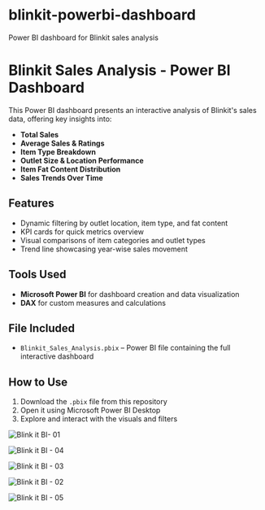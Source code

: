 # blinkit-powerbi-dashboard
Power BI dashboard for Blinkit sales analysis


# Blinkit Sales Analysis - Power BI Dashboard

This Power BI dashboard presents an interactive analysis of Blinkit's sales data, offering key insights into:

- **Total Sales**
- **Average Sales & Ratings**
- **Item Type Breakdown**
- **Outlet Size & Location Performance**
- **Item Fat Content Distribution**
- **Sales Trends Over Time**

## Features

- Dynamic filtering by outlet location, item type, and fat content
- KPI cards for quick metrics overview
- Visual comparisons of item categories and outlet types
- Trend line showcasing year-wise sales movement

## Tools Used

- **Microsoft Power BI** for dashboard creation and data visualization
- **DAX** for custom measures and calculations

## File Included

- `Blinkit_Sales_Analysis.pbix` – Power BI file containing the full interactive dashboard

## How to Use

1. Download the `.pbix` file from this repository
2. Open it using Microsoft Power BI Desktop
3. Explore and interact with the visuals and filters



![Blink it BI- 01](https://github.com/user-attachments/assets/a99489a5-0042-4b9b-bac2-a422918f96a1)

![Blink it BI - 04](https://github.com/user-attachments/assets/990be856-72c7-471b-a2cb-740c9f4ee365)

![Blink it BI - 03](https://github.com/user-attachments/assets/4adc5d4b-3372-4303-b3e8-6247433bbfa5)

![Blink it BI - 02](https://github.com/user-attachments/assets/54697aaa-4bca-4d3c-8d55-88ab87563588)

![Blink it BI - 05](https://github.com/user-attachments/assets/0a1218b4-fe6d-43eb-a22d-58482b69265a)

